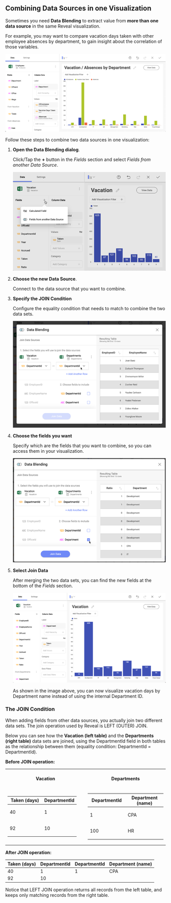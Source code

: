 ## Combining Data Sources in one Visualization

Sometimes you need **Data Blending** to extract value from **more than
one data source** in the same Reveal visualization.

For example, you may want to compare vacation days taken with other
employee absences by department, to gain insight about the correlation
of those variables.

![Data Blending Example Visualization](images/data-blending-example.png)

Follow these steps to combine two data sources in one visualization:

1.  **Open the Data Blending dialog**.

    Click/Tap the **+** button in the *Fields* section and select
    *Fields from another Data Source*.

    ![Data Blending Accessing dialog in the Visualization editor](images/data-blending-open-dialog.png)

2.  **Choose the new Data Source**.

    Connect to the data source that you want to combine.

3.  **Specify the JOIN Condition**

    Configure the equality condition that needs to match to combine the
    two data sets.

    ![Data Blending Join Condition selection](images/data-blending-join-condition.png)

4.  **Choose the fields you want**

    Specify which are the fields that you want to combine, so you can
    access them in your visualization.

    ![Data Blending Choose New Fields dialog](images/data-blending-choose-new-fields.png)

5.  **Select Join Data**

    After merging the two data sets, you can find the new fields at the
    bottom of the *Fields* section.

    ![Show Data Blending Result](images/data-blending-result.png)

    As shown in the image above, you can now visualize vacation days by
    Department name instead of using the internal Department ID.


### The JOIN Condition

When adding fields from other data sources, you actually join two different data sets. The join operation used by Reveal is LEFT (OUTER)
JOIN.

Below you can see how the **Vacation (left table)** and the
**Departments (right table)** data sets are joined, using the DepartmentId
field in both tables as the relationship between them (equality condition: DepartmentId = DepartmentId).

**Before JOIN operation:**

<table>
<colgroup>
<col style="width: 50%" />
<col style="width: 50%" />
</colgroup>
<tbody>
<tr class="odd">
<td><h4 id="_vacation" style="text-align: center">Vacation</h4></td>
<td><h4 id="_departments" style="text-align: center">Departments</h4></td>
</tr>
<tr class="even">
<td>
<table>
<colgroup>
<col style="width: 50%" />
<col style="width: 50%" />
</colgroup>
<thead>
<tr class="header">
<th>Taken (days)</th>
<th>DepartmentId</th>
</tr>
</thead>
<tbody>
<tr class="odd">
<td><p>40</p></td>
<td><p>1</p></td>
</tr>
<tr class="even">
<td><p>92</p></td>
<td><p>10</p></td>
</tr>
</tbody>
</table></td>
<td><table>
<colgroup>
<col style="width: 50%" />
<col style="width: 50%" />
</colgroup>
<thead>
<tr class="header">
<th>DepartmentId</th>
<th>Department (name)</th>
</tr>
</thead>
<tbody>
<tr class="odd">
<td><p>1</p></td>
<td><p>CPA</p></td>
</tr>
<tr class="even">
<td><p>100</p></td>
<td><p>HR</p></td>
</tr>
</tbody>
</table></td>
</tr>
</tbody>
</table>

**After JOIN operation:**

| **Taken (days)** | **DepartmentId** | **DepartmentId** | **Department (name)** |
| ---------------- | ---------------- | ---------------- | --------------------- |
| 40               | 1                | 1                | CPA                   |
| 92               | 10               |                  |                       |


Notice that LEFT JOIN operation returns all records from the left table,
and keeps only matching records from the right table.
